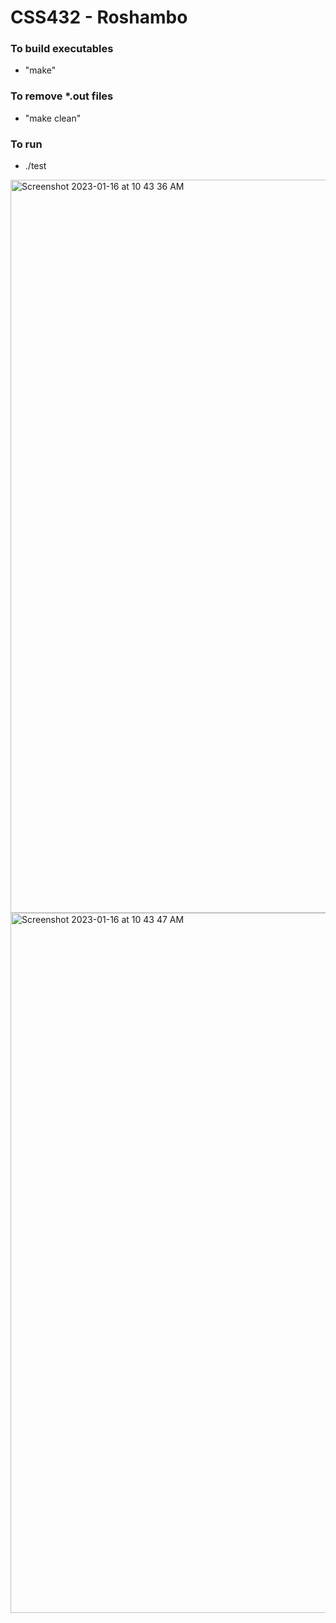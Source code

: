 # CSS432 - Roshambo

### To build executables
   - "make"

### To remove *.out files
   - "make clean"

### To run
   - ./test


<img width="1173" alt="Screenshot 2023-01-16 at 10 43 36 AM" src="https://user-images.githubusercontent.com/77636982/212747324-23aad9ab-4b6d-4ff2-b383-83c64c3689fe.png">
<img width="1120" alt="Screenshot 2023-01-16 at 10 43 47 AM" src="https://user-images.githubusercontent.com/77636982/212747336-eb66f04d-8135-4d95-ae62-66a0dea30381.png">

